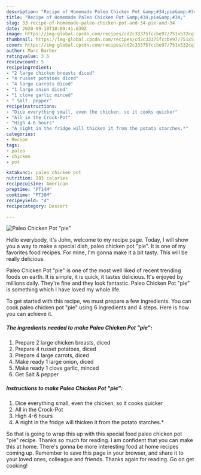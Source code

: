 ```yaml
---
description: "Recipe of Homemade Paleo Chicken Pot &amp;#34;pie&amp;#34;"
title: "Recipe of Homemade Paleo Chicken Pot &amp;#34;pie&amp;#34;"
slug: 33-recipe-of-homemade-paleo-chicken-pot-and-34-pie-and-34
date: 2020-09-10T10:09:41.639Z
image: https://img-global.cpcdn.com/recipes/cd2c33375fccbe97/751x532cq70/paleo-chicken-pot-pie-recipe-main-photo.jpg
thumbnail: https://img-global.cpcdn.com/recipes/cd2c33375fccbe97/751x532cq70/paleo-chicken-pot-pie-recipe-main-photo.jpg
cover: https://img-global.cpcdn.com/recipes/cd2c33375fccbe97/751x532cq70/paleo-chicken-pot-pie-recipe-main-photo.jpg
author: Marc Barber
ratingvalue: 3.6
reviewcount: 5
recipeingredient:
- "2 large chicken breasts diced"
- "4 russet potatoes diced"
- "4 large carrots diced"
- "1 large onion diced"
- "1 clove garlic minced"
- " Salt  pepper"
recipeinstructions:
- "Dice everything small, even the chicken, so it cooks quicker"
- "All in the Crock-Pot"
- "High 4-6 hours"
- "A night in the fridge will thicken it from the potato starches.*"
categories:
- Recipe
tags:
- paleo
- chicken
- pot

katakunci: paleo chicken pot 
nutrition: 283 calories
recipecuisine: American
preptime: "PT14M"
cooktime: "PT38M"
recipeyield: "4"
recipecategory: Dessert

---
```



![Paleo Chicken Pot &#34;pie&#34;](https://img-global.cpcdn.com/recipes/cd2c33375fccbe97/751x532cq70/paleo-chicken-pot-pie-recipe-main-photo.jpg)

Hello everybody, it's John, welcome to my recipe page. Today, I will show you a way to make a special dish, paleo chicken pot &#34;pie&#34;. It is one of my favorites food recipes. For mine, I'm gonna make it a bit tasty. This will be really delicious.

Paleo Chicken Pot &#34;pie&#34; is one of the most well liked of recent trending foods on earth. It is simple, it is quick, it tastes delicious. It's enjoyed by millions daily. They're fine and they look fantastic. Paleo Chicken Pot &#34;pie&#34; is something which I have loved my whole life.




To get started with this recipe, we must prepare a few ingredients. You can cook paleo chicken pot &#34;pie&#34; using 6 ingredients and 4 steps. Here is how you can achieve it.

##### The ingredients needed to make Paleo Chicken Pot &#34;pie&#34;:

1. Prepare 2 large chicken breasts, diced
1. Prepare 4 russet potatoes, diced
1. Prepare 4 large carrots, diced
1. Make ready 1 large onion, diced
1. Make ready 1 clove garlic, minced
1. Get  Salt &amp; pepper




##### Instructions to make Paleo Chicken Pot &#34;pie&#34;:

1. Dice everything small, even the chicken, so it cooks quicker
1. All in the Crock-Pot
1. High 4-6 hours
1. A night in the fridge will thicken it from the potato starches.*




So that is going to wrap this up with this special food paleo chicken pot &#34;pie&#34; recipe. Thanks so much for reading. I am confident that you can make this at home. There's gonna be more interesting food at home recipes coming up. Remember to save this page in your browser, and share it to your loved ones, colleague and friends. Thanks again for reading. Go on get cooking!
